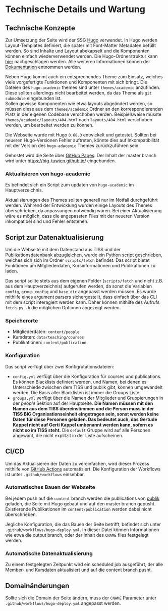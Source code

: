 # Technische Details und Wartung

## Technische Konzepte

Zur Umsetzung der Seite wird der SSG [Hugo](https://gohugo.io/) verwendet. In Hugo werden Layout-Templates definiert,
die später mit Font-Matter Metadaten befüllt werden. So sind Inhalte und Layout abekapselt und die Komponenten können 
einfach wiederverwendet werden. Die Hugo-Ordnerstruktur kann [hier](https://gohugo.io/getting-started/directory-structure/) 
nachgeschlagen werden. Alle weiteren Informationen können der [Dokumentation](https://gohugo.io/documentation/)
entnommen werden.

Neben Hugo kommt auch ein entsprechendes Theme zum Einsatz, welches viele vorgefertigte Funktionen und Komponenten mit
sich bringt. Die Dateien des `hugo-academic` themes sind unter `themes/academic` anzufinden. Diese sollten allerdings 
nicht bearbeitet werden, da das Theme als `git submodule` eingebunden ist.  
Sollen gewisse Komponenten wie etwa layouts abgeändert werden, so müssen diese aus dem `themes/academic` Ordner an den
korrespondierenden Platz in der eigenen Codebase verschoben werden. Beispielsweise müsste 
`themes/academic/layouts/404.html` nach `layouts/404.html` verschoben werden, um bearbeitet werden zu können.

Die Webseite wurde mit Hugo `0.68.3` entwickelt und getestet. Sollten bei neueren Hugo-Versionen Fehler auftreten,
könnte dies auf Inkompatibilität mit der Version des `hugo-adacemic` Themes zurückzuführen sein.

Gehostet wird die Seite über [GitHub Pages](https://pages.github.com/). Der Inhalt der master branch wird unter
https://big-tuwien.github.io/ eingebunden.

### Aktualisieren von hugo-academic

Es befindet sich ein Script zum updaten von `hugo-academic` im Hauptverzeichnis.

Aktualisierungen des Themes sollten generell nur im Notfall durchgeführt werden. Während der Entwicklung wurden einige
Layouts des Themes überschrieben, da anpassungen notwendig waren. Bei einer Aktualisierung wäre es möglich, dass die
angepassten Files mit der neueren Version inkompatibel sind und Fehler entstehen.

## Script zur Datenaktualisierung

Um die Webseite mit dem Datenstand aus TISS und der Publikationsdatenbank abzugleichen, wurde ein Python script geschrieben,
welches sich sich im Ordner `scripts/fetch` befindet. Das script bietet Funktionen um Mitgliederdaten, Kursinformationen 
und Publikationen zu laden.

Das script sollte stets aus dem eigenen Folder (`scripts/fetch` und nicht z.B. aus dem Hauptverzeichnis) aufgerufen 
werden, da sonst die Variablen `config`, `group_config` und `base_dir` angepasst werden müssen. Es wurde mithilfe eines
argument parsers sichergestellt, dass einfach über das CLI mit dem script interagiert werden kann. Daher können mithilfe
des Aufrufs `fetch.py -h` die möglichen Optionen angezeigt werden.

### Speicherorte

* Mitgliederdaten: `content/people`
* Kursdaten: `data/teaching/courses`
* Publikationen: `content/publication`

### Konfiguration

Das script verfügt über zwei Konfigrutationsdateien:
* `config.yml` verfügt über die Konfiguration für courses und publications. Es können Blacklists definiert werden,
  und Namen, bei denen es Unterschiede zwischen dem TISS und publik gibt, können umgewandelt werden. Die Basis aller
  Blacklisten ist immer die Groups Liste.
* `groups.yml` verfügt über die Namen der Mitglieder und Gruppierungen in der *people* Sektion auf der Hauptseite.
  **Die Namen müssen mit den Namen aus dem TISS übereinstimmen und die Person muss in der TISS BIG Organisationseinheit 
  eingetragen sein, sonst werden keine Daten für diese Personen geladen. Das bedeutet auch, das Gertude Kappel nicht auf 
  Gerti Kappel umbenannt werden kann, sofern es nicht so im TISS steht.**
  Die `default` Gruppe wird auf alle Personen angewant, die nicht explitzit in der Liste aufscheinen.

## CI/CD

Um das Aktualisieren der Daten zu vereinfachen, wird dieser Prozess mithilfe von 
[GitHub Actions](https://github.com/features/actions) automatisiert. Die Konfiguration der Workflows ist unter
`.github/workflows` einsehbar.

### Automatisches Bauen der Webseite

Bei jedem push auf die `content` branch werden die publications von [publik](https://publik.tuwien.ac.at/) geladen, 
die Seite mit Hugo gebaut und auf den master branch gepusht. Existierende Publikationen im `content/publication` 
werden dabei nicht überschrieben.

Jegliche Konfiguration, die das Bauen der Seite betrifft, befindet sich unter `.github/workflows/hugo-deploy.yml`.
In dieser Datei können Informationen wie etwa die output branch, oder der Inhalt des `CNAME` files festgelegt werden.

### Automatische Datenaktualisierung

Zu einem festgelegten Zeitpunkt wird ein scheduled job ausgeführt, der alle Member- und Kursdaten aktualisiert und auf
die content branch pusht.

## Domainänderungen

Sollte sich die Domain der Seite ändern, muss der `CNAME` Parameter unter `.github/workflows/hugo-deploy.yml` angepasst werden.
